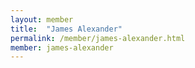 ```yaml
---
layout: member
title:  "James Alexander"
permalink: /member/james-alexander.html
member: james-alexander
---
```

